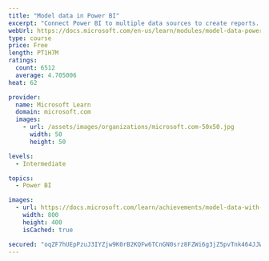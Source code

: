 ```yaml
---
title: "Model data in Power BI"
excerpt: "Connect Power BI to multiple data sources to create reports. Define the relationship between your data sources."
webUrl: https://docs.microsoft.com/en-us/learn/modules/model-data-power-bi/
type: course
price: Free
length: PT1H7M
ratings:
  count: 6512
  average: 4.705006
heat: 62

provider:
  name: Microsoft Learn
  domain: microsoft.com
  images:
    - url: /assets/images/organizations/microsoft.com-50x50.jpg
      width: 50
      height: 50

levels:
  - Intermediate

topics:
  - Power BI

images:
  - url: https://docs.microsoft.com/learn/achievements/model-data-with-power-bi-desktop-social.png
    width: 800
    height: 400
    isCached: true

secured: "oqZF7hUEpPzuJ3IYZjw9K0rB2KQFw6TCnGN0srz8FZWi6g3jZ5pvTnk464JJWD0kMMU5k4HI/Wocmi7O+B9g0U5bf+WSONrzOHNWlWRACHDc+RDE+fTIhXe7cunBsq/w4eF8HVb0IjXjycPp13IKre3FAsjiZJlRRmKMq0a9fA7DHm0k7l7fft+pIfSjxd3pmocF4b/VL0MzBUyu37a3LmJVTvPYzzyejm7AgO10zhd4py7glbgDwDtiv/DSveIU7RlnW+BDGDFJZErQ/RXtCMaYRgGEXiQeT3464w3gAycLCOP0kmq74TN9qF9AR1nS/qls0VrJaLNPH+bbx1x3NroJemJ7FRuCUvHch5Mx8vlmYFX7NYZm1sUwhZAu5ubMqACv+FOb5fHhuBNIH6HnfWDT3BE2HR0qbRURutFHaMw=;6vQaXiJK8ztNSN4cf+GGtQ=="
---
```


